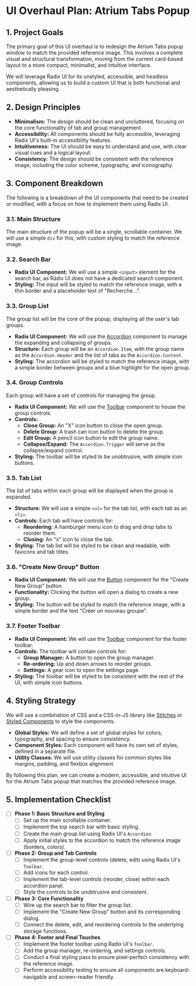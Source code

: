 # UI Overhaul Plan: Atrium Tabs Popup

## 1. Project Goals

The primary goal of this UI overhaul is to redesign the Atrium Tabs popup window to match the provided reference image. This involves a complete visual and structural transformation, moving from the current card-based layout to a more compact, minimalist, and intuitive interface.

We will leverage Radix UI for its unstyled, accessible, and headless components, allowing us to build a custom UI that is both functional and aesthetically pleasing.

## 2. Design Principles

*   **Minimalism:** The design should be clean and uncluttered, focusing on the core functionality of tab and group management.
*   **Accessibility:** All components should be fully accessible, leveraging Radix UI's built-in accessibility features.
*   **Intuitiveness:** The UI should be easy to understand and use, with clear visual cues and a logical layout.
*   **Consistency:** The design should be consistent with the reference image, including the color scheme, typography, and iconography.

## 3. Component Breakdown

The following is a breakdown of the UI components that need to be created or modified, with a focus on how to implement them using Radix UI.

### 3.1. Main Structure

The main structure of the popup will be a single, scrollable container. We will use a simple `div` for this, with custom styling to match the reference image.

### 3.2. Search Bar

*   **Radix UI Component:** We will use a simple `<input>` element for the search bar, as Radix UI does not have a dedicated search component.
*   **Styling:** The input will be styled to match the reference image, with a thin border and a placeholder text of "Recherche...".

### 3.3. Group List

The group list will be the core of the popup, displaying all the user's tab groups.

*   **Radix UI Component:** We will use the [Accordion](https://www.radix-ui.com/docs/primitives/components/accordion) component to manage the expanding and collapsing of groups.
*   **Structure:** Each group will be an `Accordion.Item`, with the group name as the `Accordion.Header` and the list of tabs as the `Accordion.Content`.
*   **Styling:** The accordion will be styled to match the reference image, with a simple border between groups and a blue highlight for the open group.

### 3.4. Group Controls

Each group will have a set of controls for managing the group.

*   **Radix UI Component:** We will use the [Toolbar](https://www.radix-ui.com/docs/primitives/components/toolbar) component to house the group controls.
*   **Controls:**
    *   **Close Group:** An "X" icon button to close the open group.
    *   **Delete Group:** A trash can icon button to delete the group.
    *   **Edit Group:** A pencil icon button to edit the group name.
    *   **Collapse/Expand:** The `Accordion.Trigger` will serve as the collapse/expand control.
*   **Styling:** The toolbar will be styled to be unobtrusive, with simple icon buttons.

### 3.5. Tab List

The list of tabs within each group will be displayed when the group is expanded.

*   **Structure:** We will use a simple `<ul>` for the tab list, with each tab as an `<li>`.
*   **Controls:** Each tab will have controls for:
    *   **Reordering:** A hamburger menu icon to drag and drop tabs to reorder them.
    *   **Closing:** An "x" icon to close the tab.
*   **Styling:** The tab list will be styled to be clean and readable, with favicons and tab titles.

### 3.6. "Create New Group" Button

*   **Radix UI Component:** We will use the [Button](https://www.radix-ui.com/docs/primitives/components/button) component for the "Create New Group" button.
*   **Functionality:** Clicking the button will open a dialog to create a new group.
*   **Styling:** The button will be styled to match the reference image, with a simple border and the text "Créer un nouveau groupe".

### 3.7. Footer Toolbar

*   **Radix UI Component:** We will use the [Toolbar](https://www.radix-ui.com/docs/primitives/components/toolbar) component for the footer toolbar.
*   **Controls:** The toolbar will contain controls for:
    *   **Group Manager:** A button to open the group manager.
    *   **Re-ordering:** Up and down arrows to reorder groups.
    *   **Settings:** A gear icon to open the settings page.
*   **Styling:** The toolbar will be styled to be consistent with the rest of the UI, with simple icon buttons.

## 4. Styling Strategy

We will use a combination of CSS and a CSS-in-JS library like [Stitches](https://stitches.dev/) or [Styled Components](https://styled-components.com/) to style the components.

*   **Global Styles:** We will define a set of global styles for colors, typography, and spacing to ensure consistency.
*   **Component Styles:** Each component will have its own set of styles, defined in a separate file.
*   **Utility Classes:** We will use utility classes for common styles like margins, padding, and flexbox alignment.

By following this plan, we can create a modern, accessible, and intuitive UI for the Atrium Tabs popup that matches the provided reference image.

## 5. Implementation Checklist

- [ ] **Phase 1: Basic Structure and Styling**
    - [ ] Set up the main scrollable container.
    - [ ] Implement the top search bar with basic styling.
    - [ ] Create the main group list using Radix UI's `Accordion`.
    - [ ] Apply initial styles to the accordion to match the reference image (borders, colors).

- [ ] **Phase 2: Group and Tab Controls**
    - [ ] Implement the group-level controls (delete, edit) using Radix UI's `Toolbar`.
    - [ ] Add icons for each control.
    - [ ] Implement the tab-level controls (reorder, close) within each accordion panel.
    - [ ] Style the controls to be unobtrusive and consistent.

- [ ] **Phase 3: Core Functionality**
    - [ ] Wire up the search bar to filter the group list.
    - [ ] Implement the "Create New Group" button and its corresponding dialog.
    - [ ] Connect the delete, edit, and reordering controls to the underlying storage functions.

- [ ] **Phase 4: Footer and Final Touches**
    - [ ] Implement the footer toolbar using Radix UI's `Toolbar`.
    - [ ] Add the group manager, re-ordering, and settings controls.
    - [ ] Conduct a final styling pass to ensure pixel-perfect consistency with the reference image.
    - [ ] Perform accessibility testing to ensure all components are keyboard-navigable and screen-reader friendly.
